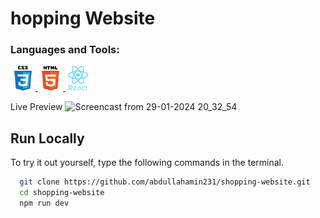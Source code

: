 # hopping Website
<h3 align="left">Languages and Tools:</h3>
<p align="left"> <a href="https://www.w3schools.com/css/" target="_blank" rel="noreferrer"> <img src="https://raw.githubusercontent.com/devicons/devicon/master/icons/css3/css3-original-wordmark.svg" alt="css3" width="40" height="40"/> </a> <a href="https://www.w3.org/html/" target="_blank" rel="noreferrer"> <img src="https://raw.githubusercontent.com/devicons/devicon/master/icons/html5/html5-original-wordmark.svg" alt="html5" width="40" height="40"/> </a> <a href="https://reactjs.org/" target="_blank" rel="noreferrer"> <img src="https://raw.githubusercontent.com/devicons/devicon/master/icons/react/react-original-wordmark.svg" alt="react" width="40" height="40"/> </a> </p>

Live Preview
![Screencast from 29-01-2024 20_32_54](https://github.com/abdullahamin231/shopping-website/assets/42760671/ad4006fe-c601-43a4-bfdd-e5ecc117027e)

## Run Locally

To try it out yourself, type the following commands in the terminal.

```bash
  git clone https://github.com/abdullahamin231/shopping-website.git
  cd shopping-website
  npm run dev
```
